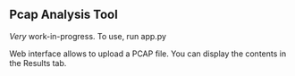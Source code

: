## Pcap Analysis Tool
*Very* work-in-progress. To use, run app.py

Web interface allows to upload a PCAP file. You can display the contents in the Results tab.